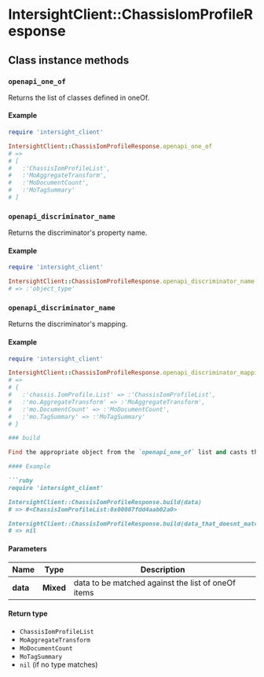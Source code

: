 # IntersightClient::ChassisIomProfileResponse

## Class instance methods

### `openapi_one_of`

Returns the list of classes defined in oneOf.

#### Example

```ruby
require 'intersight_client'

IntersightClient::ChassisIomProfileResponse.openapi_one_of
# =>
# [
#   :'ChassisIomProfileList',
#   :'MoAggregateTransform',
#   :'MoDocumentCount',
#   :'MoTagSummary'
# ]
```

### `openapi_discriminator_name`

Returns the discriminator's property name.

#### Example

```ruby
require 'intersight_client'

IntersightClient::ChassisIomProfileResponse.openapi_discriminator_name
# => :'object_type'
```

### `openapi_discriminator_name`

Returns the discriminator's mapping.

#### Example

```ruby
require 'intersight_client'

IntersightClient::ChassisIomProfileResponse.openapi_discriminator_mapping
# =>
# {
#   :'chassis.IomProfile.List' => :'ChassisIomProfileList',
#   :'mo.AggregateTransform' => :'MoAggregateTransform',
#   :'mo.DocumentCount' => :'MoDocumentCount',
#   :'mo.TagSummary' => :'MoTagSummary'
# }

### build

Find the appropriate object from the `openapi_one_of` list and casts the data into it.

#### Example

```ruby
require 'intersight_client'

IntersightClient::ChassisIomProfileResponse.build(data)
# => #<ChassisIomProfileList:0x00007fdd4aab02a0>

IntersightClient::ChassisIomProfileResponse.build(data_that_doesnt_match)
# => nil
```

#### Parameters

| Name | Type | Description |
| ---- | ---- | ----------- |
| **data** | **Mixed** | data to be matched against the list of oneOf items |

#### Return type

- `ChassisIomProfileList`
- `MoAggregateTransform`
- `MoDocumentCount`
- `MoTagSummary`
- `nil` (if no type matches)

